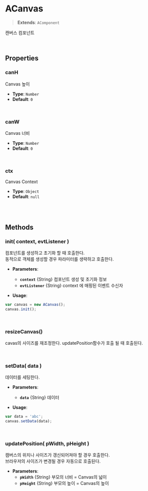 # ACanvas
> **Extends**: `AComponent`

캔버스 컴포넌트

<br/>

## Properties


### canH

Canvas 높이

* **Type**: `Number`
* **Default**: `0`

<br/>

### canW

Canvas 너비

* **Type**: `Number`
* **Default**: `0`

<br/>

### ctx

Canvas Context

* **Type**: `Object`
* **Default**: `null`

<br/>
<br/>

## Methods

### init( context, evtListener )

컴포넌트를 생성하고 초기화 할 때 호출한다. <br/>동적으로 객체를 생성할 경우 파라미터를 생략하고 호출한다.

* **Parameters**: 
	* **`context`** {String} 컴포넌트 생성 및 초기화 정보
	* **`evtListener`** {String} context 에 매핑된 이벤트 수신자

* **Usage**: 
```js
var canvas = new ACanvas();
canvas.init();
```

<br/>

### resizeCanvas()

cavas의 사이즈를 재조정한다. updatePosition함수가 호출 될 때 호출된다.

<br/>

### setData( data )

데이터를 세팅한다.

* **Parameters**: 
	* **`data`** {String} 데이터

* **Usage**: 
```js
var data = 'abc';
canvas.setData(data);
```

<br/>

### updatePosition( pWidth, pHeight )

캠버스의 위치나 사이즈가 갱신되어져야 할 경우 호출한다. <br/>브라우저의 사이즈가 변경될 경우 자동으로 호출된다.

* **Parameters**: 
	* **`pWidth`** {String} 부모의 너비 = Canvas의 넓이
	* **`pHeight`** {String} 부모의 높이 = Canvas의  높이

<br/>
<br/>
